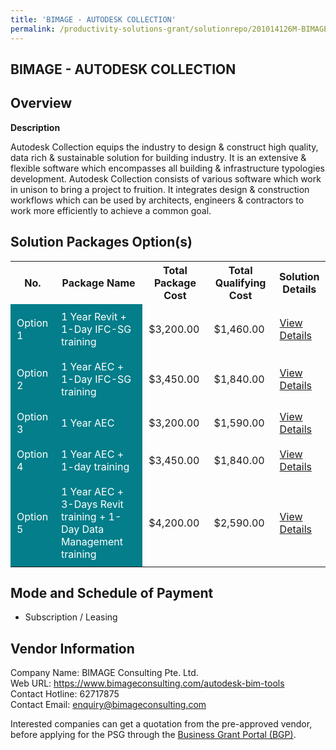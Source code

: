 ```yaml
---
title: 'BIMAGE - AUTODESK COLLECTION'
permalink: /productivity-solutions-grant/solutionrepo/201014126M-BIMAGE--AUTODESK-COLLECTION-BC
---
```


## BIMAGE - AUTODESK COLLECTION

## Overview

**Description**

Autodesk Collection equips the industry to design & construct high quality, data rich & sustainable solution for building industry. It is an extensive & flexible software which encompasses all building & infrastructure typologies development. Autodesk Collection consists of various software which work in unison to bring a project to fruition. It integrates design & construction workflows which can be used by architects, engineers & contractors to work more efficiently to achieve a common goal.

## Solution Packages Option(s)

<table>
<tr>
<th><b>No.</b></th>
<th><b>Package Name</b></th>
<th><b>Total Package Cost</b></th>
<th><b>Total Qualifying Cost</b></th>
<th><b>Solution Details</b></th>
</tr>
<tr>
<td style='padding: 10px; background-color: #037E8A; color: #FFFFFF;'>Option 1</td>
<td style='padding: 10px; background-color: #037E8A; color: #FFFFFF;'>1 Year Revit + 1-Day IFC-SG training</td>
<td style='padding: 10px;'>$3,200.00</td>
<td style='padding: 10px;'>$1,460.00</td>
<td style='padding: 10px;'><a href='/images/psg/bimage_autodeskcollection_16112023_Desensitised_Annex3_Part1.pdf' target='_blank'>View Details</a></td>
</tr>
<tr>
<td style='padding: 10px; background-color: #037E8A; color: #FFFFFF;'>Option 2</td>
<td style='padding: 10px; background-color: #037E8A; color: #FFFFFF;'>1 Year AEC + 1-Day IFC-SG training</td>
<td style='padding: 10px;'>$3,450.00</td>
<td style='padding: 10px;'>$1,840.00</td>
<td style='padding: 10px;'><a href='/images/psg/bimage_autodeskcollection_16112023_Desensitised_Annex3_Part2.pdf' target='_blank'>View Details</a></td>
</tr>
<tr>
<td style='padding: 10px; background-color: #037E8A; color: #FFFFFF;'>Option 3</td>
<td style='padding: 10px; background-color: #037E8A; color: #FFFFFF;'>1 Year AEC</td>
<td style='padding: 10px;'>$3,200.00</td>
<td style='padding: 10px;'>$1,590.00</td>
<td style='padding: 10px;'><a href='/images/psg/bimage_autodeskcollection_16112023_Desensitised_Annex3_Part3.pdf' target='_blank'>View Details</a></td>
</tr>
<tr>
<td style='padding: 10px; background-color: #037E8A; color: #FFFFFF;'>Option 4</td>
<td style='padding: 10px; background-color: #037E8A; color: #FFFFFF;'>1 Year AEC + 1-day training</td>
<td style='padding: 10px;'>$3,450.00</td>
<td style='padding: 10px;'>$1,840.00</td>
<td style='padding: 10px;'><a href='/images/psg/bimage_autodeskcollection_16112023_Desensitised_Annex3_Part4.pdf' target='_blank'>View Details</a></td>
</tr>
<tr>
<td style='padding: 10px; background-color: #037E8A; color: #FFFFFF;'>Option 5</td>
<td style='padding: 10px; background-color: #037E8A; color: #FFFFFF;'>1 Year AEC + 3-Days Revit training + 1-Day Data Management training</td>
<td style='padding: 10px;'>$4,200.00</td>
<td style='padding: 10px;'>$2,590.00</td>
<td style='padding: 10px;'><a href='/images/psg/bimage_autodeskcollection_16112023_Desensitised_Annex3_Part5.pdf' target='_blank'>View Details</a></td>
</tr>
</table>

## Mode and Schedule of Payment

 - Subscription / Leasing

## Vendor Information

 Company Name: BIMAGE Consulting Pte. Ltd.<br>Web URL: https://www.bimageconsulting.com/autodesk-bim-tools <br>Contact Hotline: 62717875 <br>Contact Email: enquiry@bimageconsulting.com <br>

Interested companies can get a quotation from the pre-approved vendor, before applying for the PSG through the <a href='https://www.businessgrants.gov.sg/' target='_blank' rel='noopener'>Business Grant Portal (BGP)</a>.

<script src="/jquery/resize-tables.js"></script>
